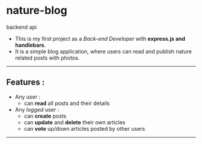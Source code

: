 # nature-blog
backend api 
- This is my first project as a *Back-end Developer* with **express.js and handlebars**.
- It is a simple blog application, where users can read and publish nature related posts with photos.
-----
## Features :

- Any  user :
    - can **read** all posts and their details
- Any *logged* user :
    - can **create** posts
    - can **update** and **delete** their own articles
    - can **vote** up/down articles posted by other users
---
